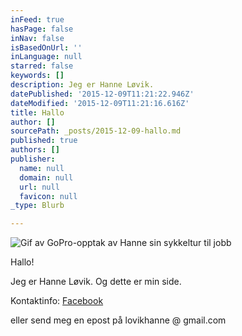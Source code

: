 ```yaml
---
inFeed: true
hasPage: false
inNav: false
isBasedOnUrl: ''
inLanguage: null
starred: false
keywords: []
description: Jeg er Hanne Løvik.
datePublished: '2015-12-09T11:21:22.946Z'
dateModified: '2015-12-09T11:21:16.616Z'
title: Hallo
author: []
sourcePath: _posts/2015-12-09-hallo.md
published: true
authors: []
publisher:
  name: null
  domain: null
  url: null
  favicon: null
_type: Blurb

---
```

![Gif av GoPro-opptak av Hanne sin sykkeltur til jobb](https://the-grid-user-content.s3-us-west-2.amazonaws.com/3ac6dbbd-5048-4760-aa5a-85cdc5878beb.gif)

Hallo!

Jeg er Hanne Løvik. Og dette er min side.

Kontaktinfo: [Facebook][0]

eller send meg en epost på lovikhanne @ gmail.com

[0]: https://www.facebook.com/lovikhanne